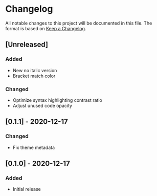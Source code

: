 # Changelog

All notable changes to this project will be documented in this file. The format is based on [Keep a Changelog](https://keepachangelog.com/en/1.1.0/).

## [Unreleased]

### Added

- New no italic version
- Bracket match color

### Changed

- Optimize syntax highlighting contrast ratio
- Adjust unused code opacity

## [0.1.1] - 2020-12-17

### Changed

- Fix theme metadata

## [0.1.0] - 2020-12-17

### Added

- Initial release
